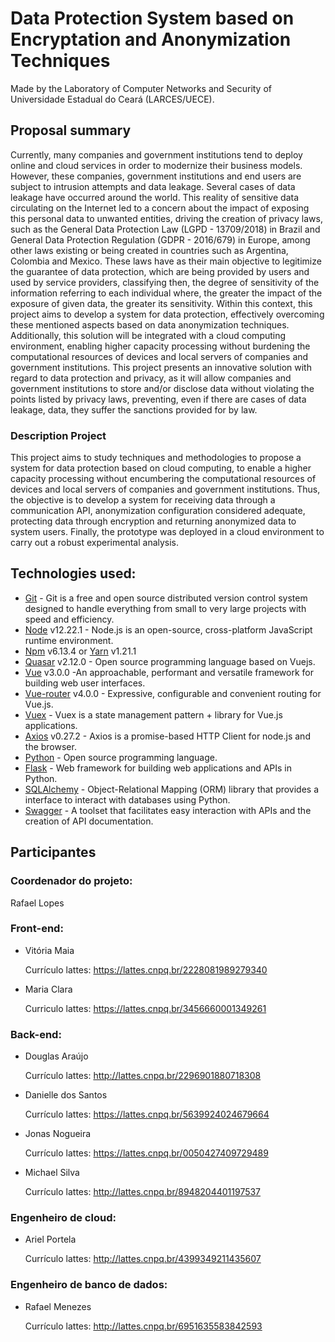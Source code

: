 # Data Protection System based on Encryptation and Anonymization Techniques
 Made by the Laboratory of Computer Networks and Security of Universidade Estadual do Ceará (LARCES/UECE).

## Proposal summary
Currently, many companies and government institutions tend to deploy online and cloud services in order to modernize their business models. However, these companies, government institutions and end users are subject to intrusion attempts and data leakage. Several cases of data leakage have occurred around the world. This reality of sensitive data circulating on the Internet led to a concern about the impact of exposing this personal data to unwanted entities, driving the creation of privacy laws, such as the General Data Protection Law (LGPD - 13709/2018) in Brazil and General Data Protection Regulation (GDPR - 2016/679) in Europe, among other laws existing or being created in countries such as Argentina, Colombia and Mexico. These laws have as their main objective to legitimize the guarantee of data protection, which are being provided by users and used by service providers, classifying then, the degree of sensitivity of the information referring to each individual where, the greater the impact of the exposure of given data, the greater its sensitivity. Within this context, this project aims to develop a system for data protection, effectively overcoming these mentioned aspects based on data anonymization techniques. Additionally, this solution will be integrated with a cloud computing environment, enabling higher capacity processing without burdening the computational resources of devices and local servers of companies and government institutions. This project presents an innovative solution with regard to data protection and privacy, as it will allow companies and government institutions to store and/or disclose data without violating the points listed by privacy laws, preventing, even if there are cases of data leakage, data, they suffer the sanctions provided for by law.

### Description Project
This project aims to study techniques and methodologies to propose a system for data protection based on cloud computing, to enable a higher capacity processing without encumbering the computational resources of devices and local servers of companies and government institutions. Thus, the objective is to develop a system for receiving data through a communication API, anonymization configuration considered adequate, protecting data through encryption and returning anonymized data to system users. Finally, the prototype was deployed in a cloud environment to carry out a robust experimental analysis.

## Technologies used:
- [Git](git-csm.com) - Git is a free and open source distributed version control system designed to handle everything from small to very large projects with speed and efficiency.
- [Node](https://nodejs.org/en) v12.22.1 - Node.js is an open-source, cross-platform JavaScript runtime environment.
- [Npm](https://www.npmjs.com/) v6.13.4 or [Yarn](https://yarnpkg.com/) v1.21.1
- [Quasar](https://quasar.dev/) v2.12.0 - Open source programming language based on Vuejs.
- [Vue](https://vuejs.org/) v3.0.0 -An approachable, performant and versatile framework for building web user interfaces.
- [Vue-router](https://router.vuejs.org/) v4.0.0 - Expressive, configurable and convenient routing for Vue.js.
- [Vuex](https://vuex.vuejs.org/) - Vuex is a state management pattern + library for Vue.js applications.
- [Axios](https://axios-http.com/) v0.27.2 - Axios is a promise-based HTTP Client for node.js and the browser.
- [Python](https://www.python.org/) - Open source programming language.
- [Flask](https://flask.palletsprojects.com/en/2.3.x/) - Web framework for building web applications and APIs in Python.
- [SQLAlchemy](https://www.sqlalchemy.org/) - Object-Relational Mapping (ORM) library that provides a interface to interact with databases using Python.
- [Swagger](https://swagger.io/) - A toolset that facilitates easy interaction with APIs and the creation of API documentation.

  
## Participantes
### Coordenador do projeto:
Rafael Lopes

### Front-end:
- Vitória Maia

  Currículo lattes:  https://lattes.cnpq.br/2228081989279340
- Maria Clara

  Curriculo lattes:  https://lattes.cnpq.br/3456660001349261 

### Back-end:
- Douglas Araújo

  Currículo lattes: http://lattes.cnpq.br/2296901880718308
- Danielle dos Santos

  Currículo lattes: https://lattes.cnpq.br/5639924024679664
- Jonas Nogueira 

  Currículo lattes: https://lattes.cnpq.br/0050427409729489
- Michael Silva

  Currículo lattes: http://lattes.cnpq.br/8948204401197537

### Engenheiro de cloud:
- Ariel Portela

  Currículo lattes: http://lattes.cnpq.br/4399349211435607

### Engenheiro de banco de dados:
- Rafael Menezes

  Currículo lattes: http://lattes.cnpq.br/6951635583842593


